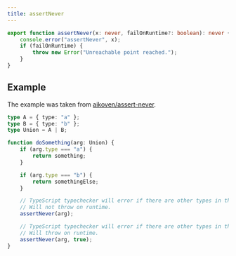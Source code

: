```yaml
---
title: assertNever
---
```


```ts
export function assertNever(x: never, failOnRuntime?: boolean): never {
	console.error("assertNever", x);
	if (failOnRuntime) {
		throw new Error("Unreachable point reached.");
	}
}
```

## Example

The example was taken from
[aikoven/assert-never](https://github.com/aikoven/assert-never).

```ts
type A = { type: "a" };
type B = { type: "b" };
type Union = A | B;

function doSomething(arg: Union) {
	if (arg.type === "a") {
		return something;
	}

	if (arg.type === "b") {
		return somethingElse;
	}

	// TypeScript typechecker will error if there are other types in the union.
	// Will not throw on runtime.
	assertNever(arg);

	// TypeScript typechecker will error if there are other types in the union.
	// Will throw on runtime.
	assertNever(arg, true);
}
```

